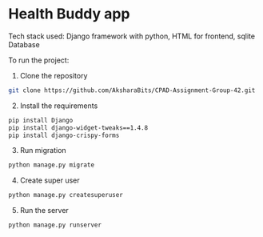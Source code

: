 # Health Buddy app
Tech stack used:
Django framework with python, HTML for frontend, sqlite Database

To run the project:
1. Clone the repository
```bash
git clone https://github.com/AksharaBits/CPAD-Assignment-Group-42.git
```
2. Install the requirements
```bash
pip install Django
pip install django-widget-tweaks==1.4.8
pip install django-crispy-forms
```
3. Run migration
```bash
python manage.py migrate
```
4. Create super user
```bash
python manage.py createsuperuser
```
5. Run the server
```bash
python manage.py runserver
```
